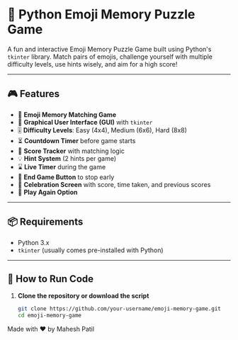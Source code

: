 # 🧠 Python Emoji Memory Puzzle Game

A fun and interactive Emoji Memory Puzzle Game built using Python's `tkinter` library. Match pairs of emojis, challenge yourself with multiple difficulty levels, use hints wisely, and aim for a high score!

---

## 🎮 Features

- 🧩 **Emoji Memory Matching Game**  
- 📱 **Graphical User Interface (GUI)** with `tkinter`  
- 🎚️ **Difficulty Levels**: Easy (4x4), Medium (6x6), Hard (8x8)  
- ⏳ **Countdown Timer** before game starts  
- 🎯 **Score Tracker** with matching logic  
- 💡 **Hint System** (2 hints per game)  
- ⌛ **Live Timer** during the game  
- 🏁 **End Game Button** to stop early  
- 🎉 **Celebration Screen** with score, time taken, and previous scores  
- 🔁 **Play Again Option**

---

## 📦 Requirements

- Python 3.x  
- `tkinter` (usually comes pre-installed with Python)

---

## 🚀 How to Run Code

1. **Clone the repository or download the script**
   ```bash
   git clone https://github.com/your-username/emoji-memory-game.git
   cd emoji-memory-game

   
Made with ❤️ by Mahesh Patil
